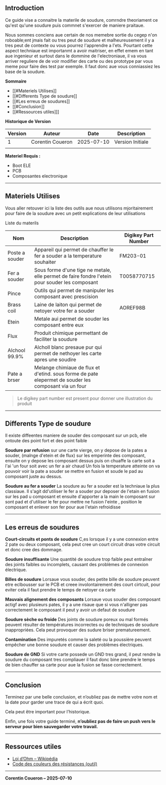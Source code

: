 ## Introduction

Ce guide vise a connaitre la materile de soudure, comrndre theoriament ce qu'est qu'une soudure puis commnet s'exercer de maniere praitaue.

Nous sommes conciens aue certain de nos memebre sortie du cegep n'on roboable;ent jmais fait ou tres peut de soudure et malheureusement il y a tres peut de contexte ou vous pourrez l'apprendre a l'ets. Pourtant cette aspect techniaue est importanmt a avoir maitriser, en effet emem en tant aue ingenieur et surtout dans le dommine de l'electroniaue, il va vous arriver reguliere de de voir modifier des carte ou des prototype par vous meme pour faire des test par exemple. Il faut donc aue vous conniassiez les base de la soudure.

**Sommaire**

- [[#Materiels Utilises]]
- [[#Differents Type de soudure]]
- [[#Les erreus de soudures]]
- [[#Conclusion]]
- [[#Ressources utiles]]]

**Historique de Version**

| Version | Auteur           | Date       | Description      |
| ------- | ---------------- | ---------- | ---------------- |
| 1       | Corentin Coueron | 2025-07-10 | Version Initiale |
|         |                  |            |                  |

**Materiel Requis :**
- Boot ELE
- PCB
- Composantes electronique

---
## Materiels Utilises

Vous aller retouver ici la liste des outils aue nous utilisons mjoritairement pour faire de la soudure avec un petit explications de leur utilisations

Liste du materils

| Nom            | Description                                                                                           | Digikey Part Number |
| -------------- | ----------------------------------------------------------------------------------------------------- | ------------------- |
| Poste a souder | Appareil qui permet de chauffer le fer a souder a la temperature souhaiter                            | FM203-01            |
| Fer a souder   | Sous forme d'une tige ne metale, elle permet de faire fondre l'etein pour souder les composant        | T0058770715         |
| Pince          | Outils qui permet de manipuler les composant avec prescision                                          |                     |
| Brass coil     | Laine de laiton qui permet de netoyer votre fer a souder                                              | AOREF98B            |
| Etein          | Metale aui permet de souder les composant entre eux                                                   |                     |
| Flux           | Produit chimique permettant de faciliter la soudure                                                   |                     |
| Alchool 99.9%  | Alcholl blanc presaue pur qui permet de nethoyer les carte apres une soudire                          |                     |
| Pate a brser   | Melange chimiaue de flux et d'etind. sous forme de pate elepermet de souder les composant via un four |                     |
> Le digikey part number est present pour donner une illustration du produit

---
## Differents Type de soudure

Il existe diffeentes maniere de souder des composant sur un pcb, elle ontoute des point fort et des point faible

**Soudure par refusion**
sur une carte vierge, on y depose de la pates a souder, (malnge d'etein et de flux) sur les emperinte des composant, ensuite on y depose les composant dessus puis on chuaffe la carte soit a l'ai 'un four soit avec un fer a air chaud
Un fois la temperature atteinte on va pouvoir voir la pate a souder se mettre en fusion et soude le pad au composant juste au dessus.

**Soudure au fer a souder**
La soudure au fer a souder est la techniaue la plus classiaue. Il s'agit dd'utiliser le fer a souder pur deposer de l'etain en fusion sur les pad u composant et ensuite d'apporter a la main le composant sur sont pad et d'utiliser le fer pour mettre ne fusion l'einte , position le composant et enlever son fer pour aue l'etain refroidisse


---
## Les erreus de soudures

**Court-circuits et ponts de soudure**
C,es lorsque il y a une connexion entre 2 pate  ou deux composant, cela peut cree un court circuit dnas votre circuit et donc cree des dommage.

**Soudure insuffisante**
Une quantité de soudure trop faible peut entraîner des joints faibles ou incomplets, causant des problèmes de connexion électrique. 

**Billes de soudure**
Lorsaue vous souder, des petite bille de soudure peuvent etre eclbousser sur le PCB et creee involontairement des court cirtcuit, pour eviter cela il faut prendre le temps de netoyer ca carte

**Mauvais alignement des composants**
Lorsaue vous souder des composant actigf avec plusieurs pates, il y a une risaue que si vous n'alligner pas correctement le composant il peut y avoir un defaut de soudure 

**Soudure sèche ou froide**
Des joints de soudure poreux ou mal formés peuvent résulter de températures incorrectes ou de techniques de soudure inappropriées. Cela peut provoquer des sudure briser prematureement.  

**Contamination**
Des impuretés comme la saleté ou la poussière peuvent empêcher une bonne soudure et causer des problèmes électriques.  

**Soudure de GND**
Si votre carte possede un GND tres grand, il peut rendre la soudure du composant tres compliauer il faut donc bine prendre le temps de bien chauffer sa carte pour aue la fusion se fasse correctement.

---
## Conclusion

Terminez par une belle conclusion, et n’oubliez pas de mettre votre nom et la date pour garder une trace de qui a écrit quoi.  

Cela peut être important pour l’historique.

Enfin, une fois votre guide terminé, **n’oubliez pas de faire un push vers le serveur pour bien sauvegarder votre travail.**


---
## Ressources utiles

- [Loi d’Ohm – Wikipédia](https://fr.wikipedia.org/wiki/Loi_d%27Ohm)
- [Code des couleurs des résistances (outil)](https://www.digikey.fr/en/resources/conversion-calculators/conversion-calculator-resistor-color-code)

---
**Corentin Coueron – 2025-07-10**